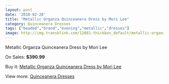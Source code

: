 ```yaml
---
layout: post
date: '2018-02-28'
title: "Metallic Organza Quinceanera Dress by Mori Lee"
category: Quinceanera Dresses
tags: ["beaded","brand","evening","metallic","dresses"]
image: http://img.transblink.com/12081-thickbox_default/metallic-organza-quinceanera-dress-by-mori-lee.jpg
---
```

Metallic Organza Quinceanera Dress by Mori Lee

On Sales: **$390.99**
<a href="https://www.transblink.com/en/quinceanera-dresses/3930-metallic-organza-quinceanera-dress-by-mori-lee.html"><amp-img layout="responsive" width="600" height="600" src="//img.transblink.com/12081-thickbox_default/metallic-organza-quinceanera-dress-by-mori-lee.jpg" alt="Metallic Organza Quinceanera Dress by Mori Lee 0" /></a>
<a href="https://www.transblink.com/en/quinceanera-dresses/3930-metallic-organza-quinceanera-dress-by-mori-lee.html"><amp-img layout="responsive" width="600" height="600" src="//img.transblink.com/12082-thickbox_default/metallic-organza-quinceanera-dress-by-mori-lee.jpg" alt="Metallic Organza Quinceanera Dress by Mori Lee 1" /></a>

Buy it: [Metallic Organza Quinceanera Dress by Mori Lee](https://www.transblink.com/en/quinceanera-dresses/3930-metallic-organza-quinceanera-dress-by-mori-lee.html "Metallic Organza Quinceanera Dress by Mori Lee")

View more: [Quinceanera Dresses](https://www.transblink.com/en/11-quinceanera-dresses "Quinceanera Dresses")